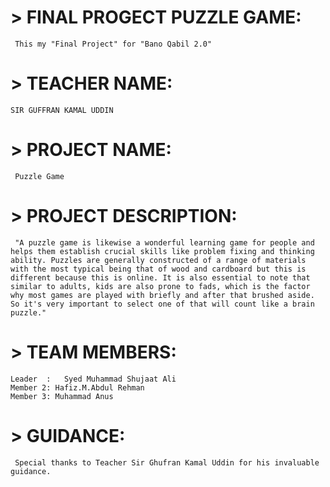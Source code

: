 # > FINAL PROGECT PUZZLE GAME:
     This my "Final Project" for "Bano Qabil 2.0"

# > TEACHER NAME:
    SIR GUFFRAN KAMAL UDDIN

# > PROJECT NAME:
     Puzzle Game
     
# > PROJECT DESCRIPTION:
     "A puzzle game is likewise a wonderful learning game for people and helps them establish crucial skills like problem fixing and thinking ability. Puzzles are generally constructed of a range of materials with the most typical being that of wood and cardboard but this is different because this is online. It is also essential to note that similar to adults, kids are also prone to fads, which is the factor why most games are played with briefly and after that brushed aside. So it's very important to select one of that will count like a brain puzzle."

# > TEAM MEMBERS:
    Leader  :   Syed Muhammad Shujaat Ali 
    Member 2: Hafiz.M.Abdul Rehman
    Member 3: Muhammad Anus

# > GUIDANCE:
     Special thanks to Teacher Sir Ghufran Kamal Uddin for his invaluable guidance.
